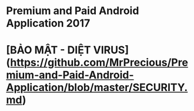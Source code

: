# Premium and Paid Android Application 2017
                                              
# [BẢO MẬT - DIỆT VIRUS] (https://github.com/MrPrecious/Premium-and-Paid-Android-Application/blob/master/SECURITY.md)
